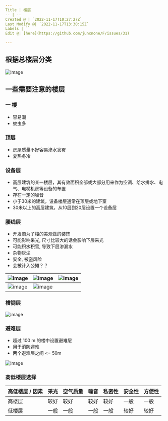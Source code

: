 ```yaml
---
Title | 楼层
-- | --
Created @ | `2022-11-17T10:27:27Z`
Last Modify @| `2022-11-17T13:30:15Z`
Labels | ``
Edit @| [here](https://github.com/junxnone/F/issues/31)

---
```

## 根据总楼层分类

![image](https://user-images.githubusercontent.com/2216970/202425310-e5fb701c-75b3-47bb-83ea-1bf57e2f9439.png)



## 一些需要注意的楼层

### 一 楼

- 容易潮 
- 蚊虫多

### 顶层

- 房屋质量不好容易渗水发霉
- 夏热冬冷

### 设备层

- 高层建筑的某一楼层，其有效面积全部或大部分用来作为空调、给水排水、电气、电梯机房等设备的布置
- 存在一定的噪音
- 小于30米的建筑，设备楼层通常在顶层或地下室
- 30米以上的高层建筑，从10层到20层设置一个设备层


### 腰线层

- 开发商为了楼的美观做的装饰
- 可能影响采光, 尺寸比较大的话会影响下层采光
- 可能积水积雪, 导致下层渗漏水
- 杂物灰尘
- 安全, 被盗风险
- 会被计入公摊？？

![image](https://user-images.githubusercontent.com/2216970/202422034-ea0c0262-285c-41fc-b2db-44bfd5f594a8.png) | ![image](https://user-images.githubusercontent.com/2216970/202422092-e286c14c-22a4-49fd-ba98-0e9a31f61384.png) | ![image](https://user-images.githubusercontent.com/2216970/202422113-bd4a8a94-a450-4729-a140-60fccb413cd1.png) 
-- | -- | --
![image](https://user-images.githubusercontent.com/2216970/202422129-35630e63-2bb6-40df-8a84-507327acc82d.png) | ![image](https://user-images.githubusercontent.com/2216970/202422239-f1fc0c60-fe78-4351-8d6b-d229fafc0e2c.png)


### 槽钢层

![image](https://user-images.githubusercontent.com/2216970/202426928-cacb9dc3-70ea-42bc-af2b-d072450259ba.png)

### 避难层

- 超过 100 m 的楼中设置避难层
- 用于消防避难
- 两个避难层之间 <= 50m

![image](https://user-images.githubusercontent.com/2216970/202459339-f89e8147-d5d3-458a-a78a-d4185b1f6fb7.png)


### 高低楼层选择


高低楼层 / 因素 | 采光 | 空气质量 | 噪音 | 私密性 | 安全性 | 方便性 
-- | -- | -- | -- | -- | -- | --
高楼层 | 较好 | 较好 | 较好 | 较好 | 一般 | 一般
低楼层 | 一般 | 一般 | 一般 | 一般 | 较好 | 较好
